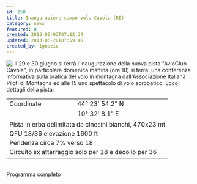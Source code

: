 ```yaml
---
id: 158
title: Inaugurazione campo volo Cavola (RE)
category: news
featured: 0
created: 2013-06-03T07:12:34
updated: 2013-06-20T07:59:46
created_by: ignazio
---
```

<p>
 <a href="images/stories/2013-cavola.jpg" target="_blank">
  <img border="0" class="baiaimgleft" src="images/stories/2013-cavola-s.jpg" style="padding-right: 5px; float: left;"/>
 </a>
 Il 29 e 30 giugno si terrà l'inaugurazione della nuova pista "AvioClub Cavola", in particolare domenica mattina (ore 10) si terra' una conferenza informativa sulla pratica del volo in montagna dall'Associazione Italiana Piloti di Montagna ed alle 15 uno spettacolo di volo acrobatico. Ecco i dettagli della pista:
</p>
<table border="0">
 <tbody>
  <tr>
   <td>
    Coordinate
   </td>
   <td>
    44° 23' 54.2" N
   </td>
  </tr>
  <tr>
   <td>
   </td>
   <td>
    10° 32' 8.1" E
   </td>
  </tr>
  <tr>
   <td colspan="2" style="line-height: 1.5em;">
    Pista in erba delimitata da cinesini bianchi, 470x23 mt
    <br/>
    QFU 18/36 elevazione 1600 ft
    <br/>
    Pendenza circa 7% verso 18
    <br/>
    Circuito sx atterraggio solo per 18 e decollo per 36
   </td>
  </tr>
 </tbody>
</table>
<p>
 <br/>
 <a href="images/stories/2013-cavola.jpg" target="_blank">
  Programma completo
 </a>
</p>
<div class="clr">
</div>

